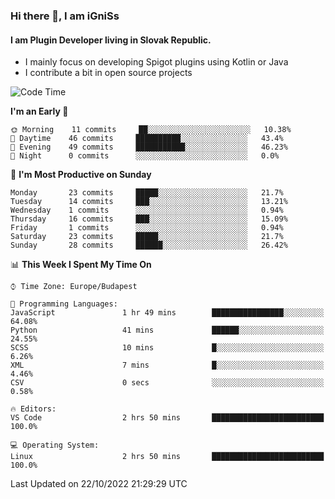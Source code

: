 ### Hi there 👋, I am iGniSs

#### I am Plugin Developer living in Slovak Republic.
- I mainly focus on developing Spigot plugins using Kotlin or Java
- I contribute a bit in open source projects

<!--START_SECTION:waka-->
![Code Time](http://img.shields.io/badge/Code%20Time-936%20hrs%2033%20mins-blue)

**I'm an Early 🐤** 

```text
🌞 Morning    11 commits     ██░░░░░░░░░░░░░░░░░░░░░░░   10.38% 
🌆 Daytime    46 commits     ██████████░░░░░░░░░░░░░░░   43.4% 
🌃 Evening    49 commits     ███████████░░░░░░░░░░░░░░   46.23% 
🌙 Night      0 commits      ░░░░░░░░░░░░░░░░░░░░░░░░░   0.0%

```
📅 **I'm Most Productive on Sunday** 

```text
Monday       23 commits     █████░░░░░░░░░░░░░░░░░░░░   21.7% 
Tuesday      14 commits     ███░░░░░░░░░░░░░░░░░░░░░░   13.21% 
Wednesday    1 commits      ░░░░░░░░░░░░░░░░░░░░░░░░░   0.94% 
Thursday     16 commits     ███░░░░░░░░░░░░░░░░░░░░░░   15.09% 
Friday       1 commits      ░░░░░░░░░░░░░░░░░░░░░░░░░   0.94% 
Saturday     23 commits     █████░░░░░░░░░░░░░░░░░░░░   21.7% 
Sunday       28 commits     ██████░░░░░░░░░░░░░░░░░░░   26.42%

```


📊 **This Week I Spent My Time On** 

```text
⌚︎ Time Zone: Europe/Budapest

💬 Programming Languages: 
JavaScript               1 hr 49 mins        ████████████████░░░░░░░░░   64.08% 
Python                   41 mins             ██████░░░░░░░░░░░░░░░░░░░   24.55% 
SCSS                     10 mins             █░░░░░░░░░░░░░░░░░░░░░░░░   6.26% 
XML                      7 mins              █░░░░░░░░░░░░░░░░░░░░░░░░   4.46% 
CSV                      0 secs              ░░░░░░░░░░░░░░░░░░░░░░░░░   0.58%

🔥 Editors: 
VS Code                  2 hrs 50 mins       █████████████████████████   100.0%

💻 Operating System: 
Linux                    2 hrs 50 mins       █████████████████████████   100.0%

```


 Last Updated on 22/10/2022 21:29:29 UTC
<!--END_SECTION:waka-->